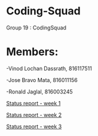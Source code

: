 # Coding-Squad
Group 19 : CodingSquad 

# Members: 

-Vinod Lochan Dassrath, 816117511 

-Jose Bravo Mata, 816011156 

-Ronald Jaglal, 816003245

[Status report - week 1](https://github.com/ronaldjaglal/Coding-Squad/blob/master/Status%20rep/G19_CodingSquad_Report_Wk1.docx)

[Status report - week 2](https://github.com/ronaldjaglal/Coding-Squad/blob/master/Status%20rep/G19_CodingSquad_Report_Wk2.docx)

[Status report - week 3](https://github.com/ronaldjaglal/Coding-Squad/blob/master/Status%20rep/G19_CodingSquad_Report_Wk3.docx)
